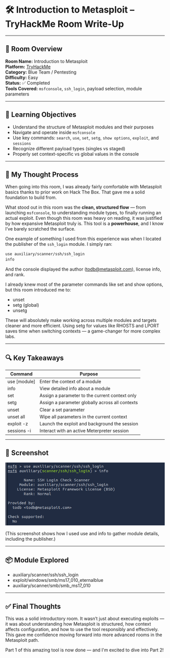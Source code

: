 # 🛠️ Introduction to Metasploit – TryHackMe Room Write-Up
---

## 📘 Room Overview

**Room Name:** Introduction to Metasploit  
**Platform:** [TryHackMe](https://tryhackme.com/)  
**Category:** Blue Team / Pentesting  
**Difficulty:** Easy  
**Status:** ✅ Completed  
**Tools Covered:** `msfconsole`, `ssh_login`, payload selection, module parameters

---

## 🎯 Learning Objectives

- Understand the structure of Metasploit modules and their purposes
- Navigate and operate inside `msfconsole`
- Use key commands: `search`, `use`, `set`, `setg`, `show options`, `exploit`, and `sessions`
- Recognize different payload types (singles vs staged)
- Properly set context-specific vs global values in the console

---

## 🧠 My Thought Process

When going into this room, I was already fairly comfortable with Metasploit basics thanks to prior work on Hack The Box. That gave me a solid foundation to build from.

What stood out in this room was the **clean, structured flow** — from launching `msfconsole`, to understanding module types, to finally running an actual exploit. Even though this room was heavy on reading, it was justified by how expansive Metasploit truly is. This tool is a **powerhouse**, and I know I’ve barely scratched the surface.

One example of something I used from this experience was when I located the publisher of the `ssh_login` module. I simply ran:

```bash
use auxiliary/scanner/ssh/ssh_login
info
```

And the console displayed the author (todb@metasploit.com), license info, and rank.

I already knew most of the parameter commands like set and show options, but this room introduced me to:
- unset
- setg (global)
- unsetg

These will absolutely make working across multiple modules and targets cleaner and more efficient. Using setg for values like RHOSTS and LPORT saves time when switching contexts — a game-changer for more complex labs.

---

## 🔍 Key Takeaways
| Command    | Purpose     |
|------------|-------------|
| use [module] | Enter the context of a module |
| info |	View detailed info about a module |
| set |	Assign a parameter to the current context only |
| setg |	Assign a parameter globally across all contexts |
| unset |	Clear a set parameter |
| unset all |	Wipe all parameters in the current context |
| exploit -z |	Launch the exploit and background the session |
| sessions -i |	Interact with an active Meterpreter session |

---

## 📸 Screenshot

![Metasploit SSH Module Screenshot](../assets/introduction-to-metasploit/ssh_login_info.png)

(This screenshot shows how I used use and info to gather module details, including the publisher.)

---

## 📦 Module Explored
- auxiliary/scanner/ssh/ssh_login
- exploit/windows/smb/ms17_010_eternalblue
- auxiliary/scanner/smb/smb_ms17_010

---

## ✅ Final Thoughts
This was a solid introductory room. It wasn’t just about executing exploits — it was about understanding how Metasploit is structured, how context affects configuration, and how to use the tool responsibly and effectively. This gave me confidence moving forward into more advanced rooms in the Metasploit path.

Part 1 of this amazing tool is now done — and I'm excited to dive into Part 2!
